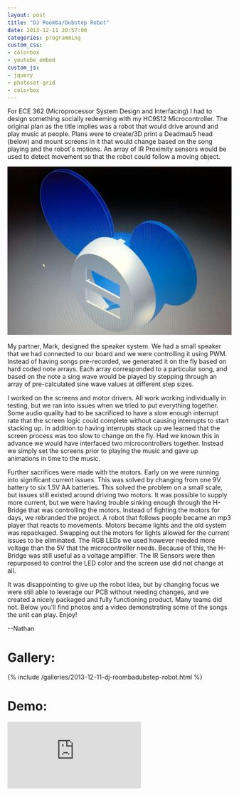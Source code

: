 ```yaml
---
layout: post
title: "DJ Roomba/Dubstep Robot"
date: 2013-12-11 20:57:00
categories: programming
custom_css:
- colorbox
- youtube_embed
custom_js:
- jquery
- photoset-grid
- colorbox
---
```

For ECE 362 (Microprocessor System Design and Interfacing) I had to design something socially redeeming with my HC9S12 Microcontroller. The original plan as the title implies was a robot that would drive around and play music at people. Plans were to create/3D print a Deadmau5 head (below) and mount screens in it that would change based on the song playing and the robot's motions. An array of IR Proximity sensors would be used to detect movement so that the robot could follow a moving object.

![DJ Roomba CAD Head](/assets/2013/12/djroomba/head.jpg)

My partner, Mark, designed the speaker system. We had a small speaker that we had connected to our board and we were controlling it using PWM. Instead of having songs pre-recorded, we generated it on the fly based on hard coded note arrays. Each array corresponded to a particular song, and based on the note a sing wave would be played by stepping through an array of pre-calculated sine wave values at different step sizes.

I worked on the screens and motor drivers. All work working individually in testing, but we ran into issues when we tried to put everything together. Some audio quality had to be sacrificed to have a slow enough interrupt rate that the screen logic could complete without causing interrupts to start stacking up. In addition to having interrupts stack up we learned that the screen process was too slow to change on the fly. Had we known this in advance we would have interfaced two microcontrollers together. Instead we simply set the screens prior to playing the music and gave up animations in time to the music.

Further sacrifices were made with the motors. Early on we were running into significant current issues. This was solved by changing from one 9V battery to six 1.5V AA batteries. This solved the problem on a small scale, but issues still existed around driving two motors. It was possible to supply more current, but we were having trouble sinking enough through the H-Bridge that was controlling the motors. Instead of fighting the motors for days, we rebranded the project. A robot that follows people became an mp3 player that reacts to movements. Motors became lights and the old system was repackaged. Swapping out the motors for lights allowed for the current issues to be eliminated. The RGB LEDs we used however needed more voltage than the 5V that the microcontroller needs. Because of this, the H-Bridge was still useful as a voltage amplifier. The IR Sensors were then repurposed to control the LED color and the screen use did not change at all.

It was disappointing to give up the robot idea, but by changing focus we were still able to leverage our PCB without needing changes, and we created a nicely packaged and fully functioning product. Many teams did not. Below you'll find photos and a video demonstrating some of the songs the unit can play. Enjoy!

--Nathan

# Gallery:

{% include /galleries/2013-12-11-dj-roombadubstep-robot.html %}

# Demo:

<div class="video-container">
<iframe class="video" src="https://www.youtube.com/embed/apr6aJZmUKY" frameborder="0" allowfullscreen></iframe>
</div>
